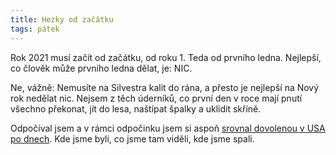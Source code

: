```yaml
---
title: Hezky od začátku
tags: pátek
---
```


Rok 2021 musí začít od začátku, od roku 1. Teda od prvního ledna. Nejlepší, co člověk může prvního ledna dělat, je: NIC.

Ne, vážně: Nemusíte na Silvestra kalit do rána, a přesto je nejlepší na Nový rok nedělat nic. Nejsem z těch úderníků, co první den v roce mají pnutí všechno překonat, jít do lesa, naštípat špalky a uklidit skříně.

Odpočíval jsem a v rámci odpočinku jsem si aspoň [srovnal dovolenou v USA po dnech](https://medium.com/best-western/cesta-na-zapad-usa-e3d661f66b5d). Kde jsme byli, co jsme tam viděli, kde jsme spali. 